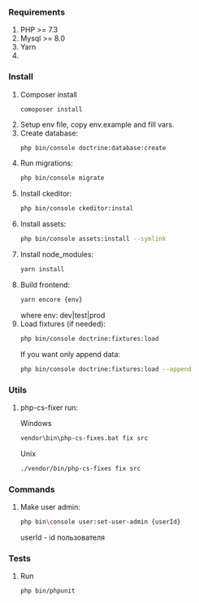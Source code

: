 ### Requirements
1. PHP >= 7.3
2. Mysql >= 8.0
3. Yarn
4. 
### Install
1. Composer install
    ```bash
    comoposer install
    ```
2. Setup env file, copy env.example and fill vars.
3. Create database:
    ```
    php bin/console doctrine:database:create
    ```
4. Run migrations:
    ```bash
    php bin/console migrate
    ```
5. Install ckeditor:
    ```bash
    php bin/console ckeditor:instal
    ```
6. Install assets:
    ```bash
    php bin/console assets:install --symlink
    ```
7. Install node_modules:
    ```bash
    yarn install
    ```
8. Build frontend:
    ```bash
    yarn encore {env}
    ```
    where env: dev|test|prod
9. Load fixtures (if needed):
    ```bash
    php bin/console doctrine:fixtures:load
    ```
    If you want only append data:
    ```bash
    php bin/console doctrine:fixtures:load --append
    ```

### Utils
1. php-cs-fixer run:

    Windows
    ```bash
    vendor\bin\php-cs-fixes.bat fix src
    ```
    Unix
    ```bash
    ./vendor/bin/php-cs-fixes fix src
    ```

### Commands
1. Make user admin:
    ```bash
    php bin\console user:set-user-admin {userId}
    ```
    userId - id пользователя

### Tests
1. Run
    ```bash
    php bin/phpunit
    ```
